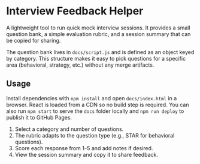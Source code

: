 # Interview Feedback Helper

A lightweight tool to run quick mock interview sessions. It provides a small question bank, a simple evaluation rubric, and a session summary that can be copied for sharing.

The question bank lives in `docs/script.js` and is defined as an object keyed by category. This structure makes it easy to pick questions for a specific area (behavioral, strategy, etc.) without any merge artifacts.

## Usage

Install dependencies with `npm install` and open `docs/index.html` in a browser. React is loaded from a CDN so no build step is required. You can also run `npm start` to serve the `docs` folder locally and `npm run deploy` to publish it to GitHub Pages.

1. Select a category and number of questions.
2. The rubric adapts to the question type (e.g., STAR for behavioral questions).
3. Score each response from 1–5 and add notes if desired.
4. View the session summary and copy it to share feedback.
